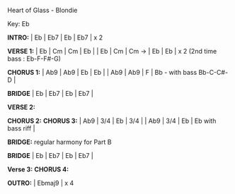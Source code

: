 Heart of Glass - Blondie

Key: Eb

__INTRO:__
|  Eb |  Eb7 | Eb |  Eb7 | x 2


__VERSE 1:__
| Eb | Cm | Cm  | Eb |
| Eb | Cm | Cm ->  | Eb | Eb | x 2 (2nd time bass : Eb-F-F#-G)

__CHORUS 1:__
| Ab9 | Ab9 | Eb  | Eb  |
| Ab9 | Ab9 | F   | Bb - with bass Bb-C-C#-D   |

__BRIDGE__
|  Eb |  Eb7 | Eb |  Eb7 | 

__VERSE 2:__
 
__CHORUS 2:__
__CHORUS 3:__
| Ab9 | 3/4 | Eb  | 3/4 |
| Ab9 | 3/4 | Eb  | Eb with bass riff |

__BRIDGE:__
regular harmony for Part B

__BRIDGE__
|  Eb |  Eb7 | Eb |  Eb7 | 

__Verse 3:__
__CHORUS 4:__

__OUTRO:__
| Ebmaj9 |  x 4
